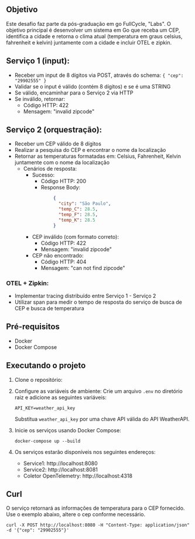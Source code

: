 ## Objetivo
Este desafio faz parte da pós-graduação em go FullCycle, "Labs". O objetivo principal é desenvolver um sistema em Go que receba um CEP, identifica a cidade e retorna o clima atual (temperatura em graus
celsius, fahrenheit e kelvin) juntamente com a cidade e incluir OTEL e zipkin. 

## Serviço 1 (input):

- Receber um input de 8 dígitos via POST, através do schema: `{ "cep": "29902555" }`
- Validar se o input é válido (contém 8 dígitos) e se é uma STRING
- Se válido, encaminhar para o Serviço 2 via HTTP
- Se inválido, retornar:
	- Código HTTP: 422
	- Mensagem: "invalid zipcode"

## Serviço 2 (orquestração):

- Receber um CEP válido de 8 dígitos
- Realizar a pesquisa do CEP e encontrar o nome da localização
- Retornar as temperaturas formatadas em: Celsius, Fahrenheit, Kelvin juntamente com o nome da localização
	- Cenários de resposta:
		- Sucesso:
			- Código HTTP: 200
			- Response Body:
		  ``` json
				  {
					"city": "São Paulo",
					"temp_C": 28.5,
					"temp_F": 28.5,
					"temp_K": 28.5
				  }
		  ```
		- CEP inválido (com formato correto):
			- Código HTTP: 422
			- Mensagem: "invalid zipcode"
		- CEP não encontrado:
			- Código HTTP: 404
			- Mensagem: "can not find zipcode"

### OTEL + Zipkin:

- Implementar tracing distribuído entre Serviço 1 - Serviço 2
- Utilizar span para medir o tempo de resposta do serviço de busca de CEP e busca de temperatura

## Pré-requisitos

- Docker
- Docker Compose

## Executando o projeto

1. Clone o repositório:

2. Configure as variáveis de ambiente:
   Crie um arquivo `.env` no diretório raiz e adicione as seguintes variáveis:
   ```
   API_KEY=weather_api_key
   ```
   Substitua `weather_api_key` por uma chave API válida do API WeatherAPI.

3. Inicie os serviços usando Docker Compose:
   ```
   docker-compose up --build
   ```

4. Os serviços estarão disponíveis nos seguintes endereços:
	- Service1: http://localhost:8080
	- Service2: http://localhost:8081
	- Coletor OpenTelemetry: http://localhost:4318

## Curl

O serviço retornará as informações de temperatura para o CEP fornecido. Use o exemplo abaixo, altere o cep conforme necessário.


```
curl -X POST http://localhost:8080 -H "Content-Type: application/json" -d '{"cep": "29902555"}'
```